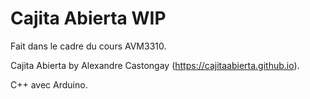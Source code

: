 # Cajita Abierta WIP
Fait dans le cadre du cours AVM3310. 

Cajita Abierta by Alexandre Castongay (https://cajitaabierta.github.io).

C++ avec Arduino.
